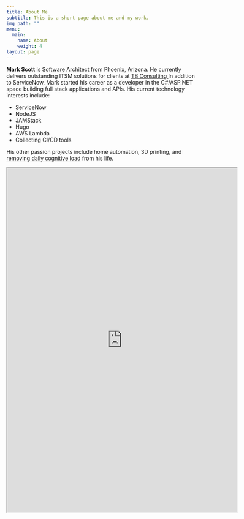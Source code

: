 ```yaml
---
title: About Me
subtitle: This is a short page about me and my work.
img_path: ""
menu:
  main:
    name: About
    weight: 4
layout: page
---
```

**Mark Scott** is Software Architect from Phoenix, Arizona. He currently delivers outstanding ITSM solutions for clients at [TB Consulting ](https://tbconsulting.com) In addition to ServiceNow, Mark started his career as a developer in the C#/ASP.NET space building full stack applications and APIs. His current technology interests include:

* ServiceNow
* NodeJS
* JAMStack
* Hugo
* AWS Lambda
* Collecting CI/CD tools

His other passion projects include home automation, 3D printing, and [removing daily cognitive load](https://hackernoon.com/minimizing-the-cognitive-load-in-your-life-bc14f4309fb2) from his life.



<iframe id="sn_va_web_client"
    title="ServiceNow Virtual Agent Client"
    width="600"
    height="900"
    src="https://dev88493.service-now.com/sn_va_web_client_app_embed.do">
</iframe>
